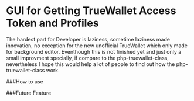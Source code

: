 # GUI for Getting TrueWallet Access Token and Profiles

The hardest part for Developer is laziness, sometime laziness made innovation, no exception for the new unofficial TrueWallet which only made for background editor. Eventhough this is not finished yet and just only a small improvment specially, if compare to the php-truewallet-class, nevertheless I hope this would help a lot of people to find out how the php-truewallet-class work.

###How to use


###Future Feature


